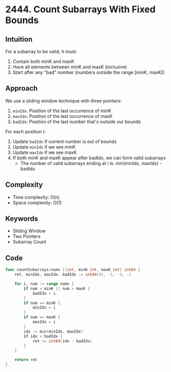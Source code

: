 # 2444. Count Subarrays With Fixed Bounds

## Intuition

For a subarray to be valid, it must:

1. Contain both minK and maxK
2. Have all elements between minK and maxK (inclusive)
3. Start after any "bad" number (numbers outside the range [minK, maxK])

## Approach

We use a sliding window technique with three pointers:

1. `minIdx`: Position of the last occurrence of minK
2. `maxIdx`: Position of the last occurrence of maxK
3. `badIdx`: Position of the last number that's outside our bounds

For each position i:

1. Update `badIdx` if current number is out of bounds
2. Update `minIdx` if we see minK
3. Update `maxIdx` if we see maxK
4. If both minK and maxK appear after badIdx, we can form valid subarrays
    - The number of valid subarrays ending at i is: min(minIdx, maxIdx) - badIdx

## Complexity

- Time complexity: O(n)
- Space complexity: O(1)

## Keywords

- Sliding Window
- Two Pointers
- Subarray Count

## Code

```go
func countSubarrays(nums []int, minK int, maxK int) int64 {
    ret, minIdx, maxIdx, badIdx := int64(0), -1, -1, -1

    for i, num := range nums {
        if num < minK || num > maxK {
            badIdx = i
        }
        if num == minK {
            minIdx = i
        }
        if num == maxK {
            maxIdx = i
        }
        idx := min(minIdx, maxIdx)
        if idx > badIdx {
            ret += int64(idx - badIdx)
        }
    }

    return ret
}
```
